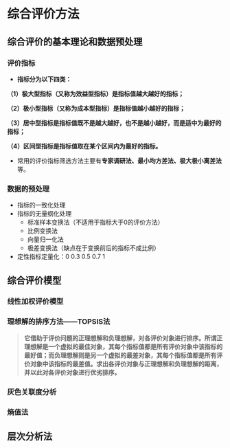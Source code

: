 # 综合评价方法

## 综合评价的基本理论和数据预处理

### 评价指标

+ **指标分为以下四类：**

**（1）极大型指标（又称为效益型指标）是指标值越大越好的指标；**

**（2）极小型指标（又称为成本型指标）是指标值越小越好的指标；**

**（3）居中型指标是指标值既不是越大越好，也不是越小越好，而是适中为最好的指标；**

**（4）区间型指标是指标值取在某个区间内为最好的指标。**

+ 常用的评价指标筛选方法主要有**专家调研法、最小均方差法、极大极小离差法**等。

### 数据的预处理

+ 指标的一致化处理
+ 指标的无量纲化处理
  + 标准样本变换法（不适用于指标大于0的评价方法）
  + 比例变换法
  + 向量归一化法
  + 极差变换法（缺点在于变换前后的指标不成比例）
+ 定性指标定量化：0 0.3 0.5 0.7 1

## 综合评价模型

### 线性加权评价模型

### 理想解的排序方法——TOPSIS法

> **它借助于评价问题的正理想解和负理想解，对各评价对象进行排序。所谓正理想解是一个虚拟的最佳对象，其每个指标值都是所有评价对象中该指标的最好值；而负理想解则是另一个虚拟的最差对象，其每个指标值都是所有评价对象中该指标的最差值。求出各评价对象与正理想解和负理想解的距离，并以此对各评价对象进行优劣排序。**

### 灰色关联度分析

### 熵值法

## 层次分析法

